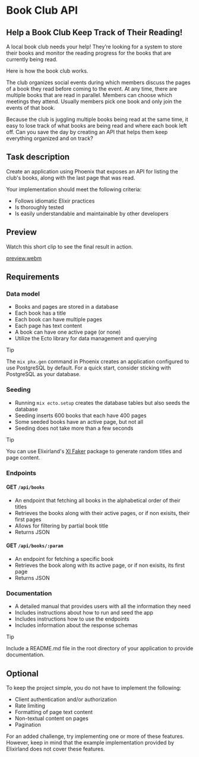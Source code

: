 # Book Club API

## Help a Book Club Keep Track of Their Reading!

A local book club needs your help! They’re looking for a system to store their books and monitor the reading progress for the books that are currently being read.

Here is how the book club works.

The club organizes social events during which members discuss the pages of a book they read before coming to the event. At any time, there are multiple books that are read in parallel. Members can choose which meetings they attend. Usually members pick one book and only join the events of that book.

Because the club is juggling multiple books being read at the same time, it easy to lose track of what books are being read and where each book left off. Can you save the day by creating an API that helps them keep everything organized and on track?

## Task description
Create an application using Phoenix that exposes an API for listing the club's books, along with the last page that was read.

Your implementation should meet the following criteria:

  - Follows idiomatic Elixir practices
  -	Is thoroughly tested
  -	Is easily understandable and maintainable by other developers

## Preview
Watch this short clip to see the final result in action.

[preview.webm](https://github.com/user-attachments/assets/135893ed-42ab-420b-925f-4c736ae1db78)

## Requirements
### Data model
  - Books and pages are stored in a database
  - Each book has a title
  - Each book can have multiple pages
  - Each page has text content
  - A book can have one active page (or none)
  - Utilize the Ecto library for data management and querying

> [!TIP]
> The `mix phx.gen` command in Phoenix creates an application configured to use PostgreSQL by default. For a quick start, consider sticking with PostgreSQL as your database.

### Seeding
  - Running `mix ecto.setup` creates the database tables but also seeds the database
  - Seeding inserts 600 books that each have 400 pages
  - Some seeded books have an active page, but not all
  - Seeding does not take more than a few seconds

> [!TIP]
> You can use Elixirland's [Xl Faker](https://hex.pm/packages/xl_faker) package to generate random titles and page content.

### Endpoints
#### GET `/api/books`
  - An endpoint that fetching all books in the alphabetical order of their titles
  - Retrieves the books along with their active pages, or if non exisits, their first pages
  - Allows for filtering by partial book title
  - Returns JSON
    
#### GET `/api/books/:param`
  - An endpoint for fetching a specific book
  - Retrieves the book along with its active page, or if non exisits, its first page
  - Returns JSON

### Documentation
  - A detailed manual that provides users with all the information they need
  - Includes instructions about how to run and seed the app
  - Includes instructions how to use the endpoints
  - Includes information about the response schemas

> [!TIP]
> Include a README.md file in the root directory of your application to provide documentation.

## Optional
To keep the project simple, you do not have to implement the following:

  - Client authentication and/or authorization
  - Rate limiting
  - Formatting of page text content
  - Non-textual content on pages
  - Pagination

For an added challenge, try implementing one or more of these features. However, keep in mind that the example implementation provided by Elixirland does not cover these features.
